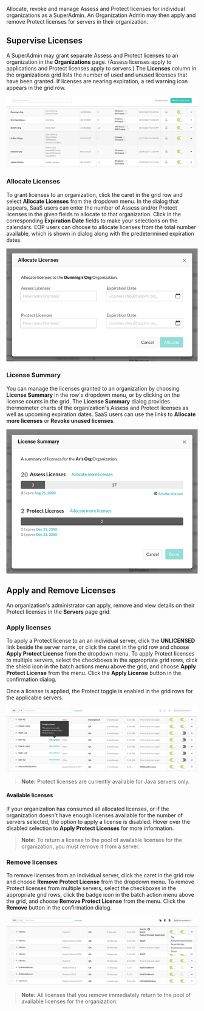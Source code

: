 <!--
title: "License Management"
description: "Overview of Licensing visibility"
tags: "Admin manage SuperAdmin EOP SaaS RASP IAST Licensing"
-->

Allocate, revoke and manage Assess and Protect licenses for individual organizations as a SuperAdmin. An Organization Admin may then apply and remove Protect licenses for servers in their organization. 

## Supervise Licenses

A SuperAdmin may grant separate Assess and Protect licenses to an organization in the **Organizations** page. (Assess licenses apply to applications and Protect licenses apply to servers.) The **Licenses** column in the organizations grid lists the number of used and unused licenses that have been granted. If licenses are nearing expiration, a red warning icon appears in the grid row. 

<a href="assets/images/Org-grid.png" rel="lightbox" title="Organizations page"><img class="thumbnail" src="assets/images/Org-grid.png"/></a>

### Allocate Licenses

To grant licenses to an organization, click the caret in the grid row and select **Allocate Licenses** from the dropdown menu. In the dialog that appears, SaaS users can enter the number of Assess and/or Protect licenses in the given fields to allocate to that organization. Click in the corresponding **Expiration Date** fields to make your selections on the calendars. EOP users can choose to allocate licenses from the total number available, which is shown in dialog along with the predetermined expiration dates. 

<a href="assets/images/Licenses-allocate.png" rel="lightbox" title="Allocate licenses dialog for SaaS"><img class="thumbnail" src="assets/images/Licenses-allocate.png"/></a>

### License Summary

You can manage the licenses granted to an organization by choosing **License Summary** in the row's dropdown menu, or by clicking on the license counts in the grid. The **License Summary** dialog provides thermometer charts of the organization's Assess and Protect licenses as well as upcoming expiration dates. SaaS users can use the links to **Allocate more licenses** or **Revoke unused licenses**. 

<a href="assets/images/License-summary.png" rel="lightbox" title="License Summary dialog for SaaS"><img class="thumbnail" src="assets/images/License-summary.png"/></a>

## Apply and Remove Licenses

An organization's administrator can apply, remove and view details on their Protect licenses in the **Servers** page grid.

### Apply licenses

To apply a Protect license to an an individual server, click the **UNLICENSED** link beside the server name, or click the caret in the grid row and choose **Apply Protect License** from the dropdown menu. To apply Protect licenses to multiple servers, select the checkboxes in the appropriate grid rows, click the shield icon in the batch actions menu above the grid, and choose **Apply Protect License** from the menu. Click the **Apply License** button in the confirmation dialog. 

Once a license is applied, the Protect toggle is enabled in the grid rows for the applicable servers.

<a href="assets/images/Servers-unlicensed.png" rel="lightbox" title="Apply a Protect license"><img class="thumbnail" src="assets/images/Servers-unlicensed.png"/></a>

>**Note:** Protect licenses are currently available for Java servers only.

#### Available licenses

If your organization has consumed all allocated licenses, or if the organization doesn't have enough licenses available for the number of servers selected, the option to apply a license is disabled. Hover over the disabled selection to **Apply Protect Licenses** for more information. 

> **Note:** To return a license to the pool of available licenses for the organization, you must remove it from a server. 

### Remove licenses 

To remove licenses from an individual server, click the caret in the grid row and choose **Remove Protect License** from the dropdown menu. To remove Protect licenses from multiple servers, select the checkboxes in the appropriate grid rows, click the badge icon in the batch action menu above the grid, and choose **Remove Protect License** from the menu. Click the **Remove** button in the confirmation dialog. 

<a href="assets/images/Servers-remove-license.png" rel="lightbox" title="Remove Protect license"><img class="thumbnail" src="assets/images/Servers-remove-license.png"/></a>

> **Note:** All licenses that you remove immediately return to the pool of available licenses for the organization. 



